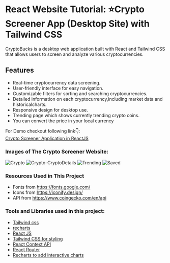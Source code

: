 # React Website Tutorial: ⭐Crypto Screener App (Desktop Site) with Tailwind CSS

CryptoBucks is a desktop web application built with React and Tailwind CSS that allows users to screen and analyze various cryptocurrencies. <br />

## Features

- Real-time cryptocurrency data screening.
- User-friendly interface for easy navigation.
- Customizable filters for sorting and searching cryptocurrencies.
- Detailed information on each cryptocurrency,including market data and historicalcharts.
- Responsive design for desktop use.
- Trending page which shows currently trending crypto coins.
- You can convert the price in your local currency


For Demo checkout following link👇: <br />
[Crypto Screener Application in ReactJS](https://crypto-bucks-rose.vercel.app/) <br />

### Images of The Crypto Screener Website:

![Crypto](https://github.com/codebucks27/CryptoBucks-A-crypto-screener-application/blob/main/Website-Images/Crypto.png)
![Crypto-CryptoDetails](https://github.com/codebucks27/CryptoBucks-A-crypto-screener-application/blob/main/Website-Images/Crypto-CryptoDetails.png)
![Trending](https://github.com/codebucks27/CryptoBucks-A-crypto-screener-application/blob/main/Website-Images/Trending.png)
![Saved](https://github.com/codebucks27/CryptoBucks-A-crypto-screener-application/blob/main/Website-Images/Saved.png)

### Resources Used in This Project

- Fonts from https://fonts.google.com/ <br />
- Icons from https://iconify.design/ <br />
- API from https://www.coingecko.com/en/api <br />

### Tools and Libraries used in this project:

- [Tailwind css](https://tailwindcss.com/) <br />
- [recharts](https://recharts.org/en-US/) <br />
- [React JS](https://react.dev/) <br />
- [Tailwind CSS for styling](https://tailwindcss.com/) <br />
- [React Context API](https://legacy.reactjs.org/docs/context.html) <br />
- [React Router](https://reactrouter.com/en/main) <br />
- [Recharts to add interactive charts](https://recharts.org/en-US/guide) <br />



